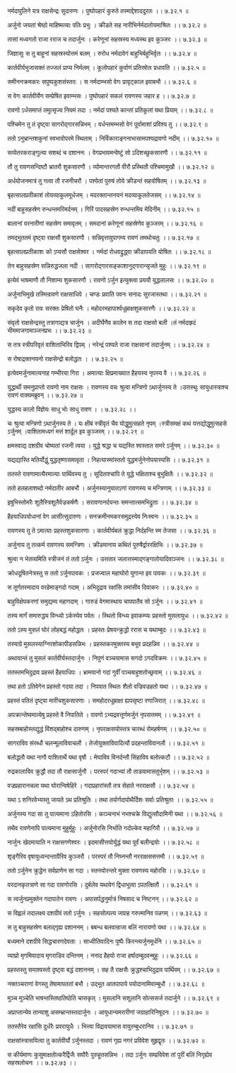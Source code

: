 नर्मदापुलिने यत्र राक्षसेन्द्रः सुदारुणः ।
पुष्पोपहारं कुरुते तस्माद्देशाददूरतः ।। ७.३२.१ ॥

अर्जुनो जयतां श्रेष्ठो माहिष्मत्याः पतिः प्रभुः ।
क्रीडते सह नारीभिर्नर्मदातोयमाश्रितः ।। ७.३२.२ ॥

तासां मध्यगतो राजा रराज च तदार्जुनः ।
करेणूनां सहस्रस्य मध्यस्थ इव कुञ्जरः ।। ७.३२.३ ॥

जिज्ञासुः स तु बाहूनां सहस्रस्योत्तमं बलम् ।
रुरोध नर्मदावेगं बाहुभिर्बहुभिर्वृतः ।। ७.३२.४ ॥

कार्तवीर्यभुजासक्तं तज्जलं प्राप्य निर्मलम् ।
कूलोपहारं कुर्वाणं प्रतिस्रोतः प्रधावति ।। ७.३२.५ ॥

समीननक्रमकरः सपुष्पकुशसंस्तरः ।
स नर्मदाम्भसो वेगः प्रावृट्काल इवाबभौ ।। ७.३२.६ ॥

स वेगः कार्तवीर्येण सम्प्रेषित इवाम्भसः ।
पुष्पोपहारं सकलं रावणस्य जहार ह ।। ७.३२.७ ॥

रावणो ऽर्धसमाप्तं तमुत्सृज्य नियमं तदा ।
नर्मदां पश्यते कान्तां प्रतिकूलां यथा प्रियाम् ।। ७.३२.८ ॥

पश्चिमेन तु तं दृष्ट्वा सागरोद्गारसन्निभम् ।
वर्धन्तमम्भसो वेगं पूर्वामाशां प्रविश्य तु ।। ७.३२.९ ॥

ततो ऽनुभ्रान्तशकुनां स्वभावोपरमे स्थिताम् ।
निर्विकाराङ्गनाभासामपश्यद्रावणो नदीम् ।। ७.३२.१० ॥

सव्येतरकराङ्गुल्या सशब्दं च दशाननः ।
वेगप्रभावमन्वेष्टुं सो ऽदिशच्छुकसारणौ ।। ७.३२.११ ॥

तौ तु रावणसन्दिष्टौ भ्रातरौ शुकसारणौ ।
व्योमान्तरगतौ वीरौ प्रस्थितौ पश्चिमामुखौ ।। ७.३२.१२ ॥

अर्धयोजनमात्रं तु गत्वा तौ रजनीचरौ ।
पश्येतां पुरुषं तोये क्रीडन्तं सहयोषितम् ।। ७.३२.१३ ॥

बृहत्सालप्रतीकाशं तोयव्याकुलमूर्धजम् ।
मदरक्तान्तनयनं मदव्याकुलतेजसम् ।। ७.३२.१४ ॥

नदीं बाहुसहस्रेण रुन्धन्तमरिमर्दनम् ।
गिरिं पादसहस्रेण रुन्धन्तमिव मेदिनीम् ।। ७.३२.१५ ॥

बालानां वरनारीणां सहस्रेण समावृतम् ।
समदानां करेणूनां सहस्रेणेव कुञ्जरम् ।। ७.३२.१६ ॥

तमद्भुततमं दृष्ट्वा राक्षसौ शुकसारणौ ।
सन्निवृत्तावुपागम्य रावणं तमथोचतुः ।। ७.३२.१७ ॥

बृहत्सालप्रतीकाशः को ऽप्यसौ राक्षसेश्वर ।
नर्मदां रोधवद्रुद्ध्वा क्रीडापयति योषितः ।। ७.३२.१८ ॥

तेन बाहुसहस्रेण सन्निरुद्धजला नदी ।
सागरोद्गारसङ्काशानुद्गारान्सृजते मुहुः ।। ७.३२.१९ ॥

इत्येवं भाषमाणौ तौ निशाम्य शुकसारणौ ।
रावणो ऽर्जुन इत्युक्त्वा प्रययौ युद्धलालसः ।। ७.३२.२० ॥

अर्जुनाभिमुखे तस्मिन्रावणे राक्षसाधिपे ।
चण्डः प्रवाति पवनः सनादः सुरजास्तथा ।। ७.३२.२१ ॥

सकृदेव कृतो रावः सरक्तः प्रेषितो घनैः ।
महोदरमहापार्श्वधूम्राक्षशुकसारणैः ।। ७.३२.२२ ॥

संवृतो राक्षसेन्द्रस्तु तत्रागाद्यत्र चार्जुनः ।
अदीर्घेणैव कालेन स तदा राक्षसो बली ।तं नर्मदाह्रदं भीममाजगामाञ्जनप्रभः ।। ७.३२.२३ ॥

स तत्र स्त्रीपरिवृतं वाशिताभिरिव द्विपम् ।
नरेन्द्रं पश्यते राजा राक्षसानां तदार्जुनम् ।। ७.३२.२४ ॥

स रोषाद्रक्तनयनो राक्षसेन्द्रो बलोद्धतः ।
। ७.३२.२५ ॥

इत्येवमर्जुनामात्यनाह गम्भीरया गिरा ।
अमात्याः क्षिप्रमाख्यात हैहयस्य नृपस्य वै ।। ७.३२.२६ ॥

युद्धार्थी समनुप्राप्तो रावणो नाम राक्षसः ।
रावणस्य वचः श्रुत्वा मन्त्रिणो ऽथार्जुनस्य ते ।उत्तस्थुः सायुधास्त्राश्च रावणं वाक्यमब्रुवन् ।। ७.३२.२७ ॥

युद्धस्य कालो विज्ञेयः साधु भोः साधु रावण ।
। ७.३२.२८ ।।

चः श्रुत्वा मन्त्रिणो ऽथार्जुनस्य ते ।
यः क्षीबं स्त्रीवृतं चैव योद्धुमुत्सहते नृपम् ।स्त्रीसमक्षं कथं यत्तद्योद्धुमुत्सहसे ऽर्जुनम् ।वाशितामध्यगं मत्तं शार्दूल इव कुञ्जरम् ।। ७.३२.२९ ॥

क्षमस्वाद्य दशग्रीव चोष्यतां रजनी त्वया ।
युद्धे श्रद्धा च यद्यस्ति श्वस्तात समरे ऽर्जुनम् ।। ७.३२.३० ॥

यद्यद्यास्ति मतिर्योद्धुं युद्धतृष्णासमावृता ।
निहत्यास्मांस्ततो युद्धमर्जुनेनोपयास्यसि ।। ७.३२.३१ ॥

ततस्ते रावणामात्यैरमात्याः पार्थिवस्य तु ।
सूदिताश्चापि ते युद्धे भक्षिताश्च बुभुक्षितैः ।। ७.३२.३२ ॥

ततो हलहलाशब्दो नर्मदातीर आबभौ ।
अर्जुनस्यानुयातऽणां रावणस्य च मन्त्रिणाम् ।। ७.३२.३३ ॥

इषुभिस्तोमरैः शूलैस्त्रिशूलैर्वज्रकर्षणैः ।
सरावणानर्दयन्तः समन्तात्समभिद्रुताः ।। ७.३२.३४ ॥

हैहयाधिपयोधानां वेग आसीत्सुदारुणः ।
सनक्रमीनमकरसमुद्रस्येव निःस्वनः ।। ७.३२.३५ ॥

रावणस्य तु ते ऽमात्याः प्रहस्तशुकसारणाः ।
कार्तवीर्यबलं क्रुद्धा निर्दहन्ति स्म तेजसा ।। ७.३२.३६ ॥

अर्जुनाय तु तत्कर्म रावणस्य समन्त्रिणः ।
क्रीडमानाय कथितं पुरुषैर्द्वाररक्षिभिः ।। ७.३२.३७ ॥

श्रुत्वा न भेतव्यमिति स्त्रीजनं तं ततो ऽर्जुनः ।
उत्ततार जलात्तस्माद्गङ्गातोयादिवाञ्जनः ।। ७.३२.३८ ॥

क्रोधदूषितनेत्रस्तु स ततो ऽर्जुनपावकः ।
प्रजज्वाल महाघोरो युगान्त इव पावकः ।। ७.३२.३९ ॥

स तूर्णतरमादाय वरहेमाङ्गदो गदाम् ।
अभिदुद्राव रक्षांसि तमांसीव दिवाकरः ।। ७.३२.४० ॥

बाहुविक्षेपकरणां समुद्यम्य महागदाम् ।
गारुडं वेगमास्थाय चापपातैव सो ऽर्जुनः ।। ७.३२.४१ ॥

तस्य मार्गं समारुद्ध्य विन्ध्यो ऽर्कस्येव पर्वतः ।
स्थितो विन्ध्य इवाकम्प्यः प्रहस्तो मुसलायुधः ।। ७.३२.४२ ॥

ततो ऽस्य मुसलं घोरं लोहबद्धं महोद्धतः ।
प्रहस्तः प्रेषयन्क्रुद्धो ररास च यथाम्बुदः ।। ७.३२.४३ ॥

तस्याग्रे मुसलस्याग्निरशोकापीडसन्निभः ।
प्रहस्तकरमुक्तस्य बभूव प्रदहन्निव ।। ७.३२.४४ ॥

अथायान्तं तु मुसलं कार्तवीर्यस्तदार्जुनः ।
निपुणं वञ्चयामास सगदो ऽगदविक्रमः ।। ७.३२.४५ ॥

ततस्तमभिदुद्राव प्रहस्तं हैहयाधिपः ।
भ्रामयानो गदां गुर्वीं पञ्चबाहुशतोच्छ्रयाम् ।। ७.३२.४६ ॥

तथा हतो ऽतिवेगेन प्रहस्तो गदया तदा ।
निपपात स्थितः शैलो वज्रिवज्रहतो यथा ।। ७.३२.४७ ॥

प्रहस्तं पतितं दृष्ट्वा मारीचशुकसारणाः ।
समहोदरधूम्राक्षा ह्यपसृष्टा रणाजिरात् ।। ७.३२.४८ ॥

अपक्रान्तेष्वमात्येषु प्रहस्ते वै निपातिते ।
रावणो ऽभ्यद्रवत्तूर्णमर्जुनं नृपसत्तमम् ।। ७.३२.४९ ॥

सहस्रबाहोस्तद्युद्धं विंशद्बाहोश्च दारुणम् ।
नृपराक्षसयोस्तत्र चारब्धं रोमहर्षणम् ।। ७.३२.५० ॥

सागराविव संरब्धौ चलन्मूलाविवाचलौ ।
तेजोयुक्ताविवादित्यौ प्रदहन्ताविवानलौ ।। ७.३२.५१ ॥

बलोद्धतौ यथा नागौ वाशितार्थे यथा वृषौ ।
मेघाविव विनर्दन्तौ सिंहाविव बलोत्कटौ ।। ७.३२.५२ ॥

रुद्रकालाविव क्रुद्धौ तदा तौ राक्षसार्जुनौ ।
परस्परं गदाभ्यां तौ ताडयामासतुर्भृशम् ।। ७.३२.५३ ॥

वज्रप्रहारानचला यथा घोरान्विषेहिरे ।
गदाप्रहारांस्तौ तत्र सेहाते नरराक्षसौ ।। ७.३२.५४ ॥

यथा ऽ शनिरवेभ्यस्तु जायते ऽथ प्रतिश्रुतिः ।
तथा तयोर्गदापोथैर्दिशः सर्वाः प्रतिश्रुताः ।। ७.३२.५५ ॥

अर्जुनस्य गदा सा तु पात्यमाना ऽहितोरसि ।
काञ्चनाभं नभश्चक्रे विद्युत्सौदामिनी यथा ।। ७.३२.५६ ॥

तथैव रावणेनापि पात्यमाना मुहुर्मुहुः ।
अर्जुनोरसि निर्भाति गदोल्केव महागिरौ ।। ७.३२.५७ ॥

नार्जुनः खेदमायाति न राक्षसगणेश्वरः ।
इदमासीत्तयोर्युद्धं यथा पूर्वं बलीन्द्रयोः ।। ७.३२.५८ ॥

शृङ्गैरिव वृषायुध्यन्दन्ताग्रैरिव कुञ्जरौ ।
परस्परं तौ निघ्नन्तौ नरराक्षससत्तमौ ।। ७.३२.५९ ॥

ततो ऽर्जुनेन क्रुद्धेन सर्वप्राणेन सा गदा ।
स्तनयोरन्तरे मुक्ता रावणस्य महोरसि ।। ७.३२.६० ॥

वरदानकृतत्राणे सा गदा रावणोरसि ।
दुर्बलेव यथावेगं द्विधाभूत्वा ऽपतत्क्षितौ ।। ७.३२.६१ ॥

स त्वर्जुनप्रमुक्तेन गदापातेन रावणः ।
अपासर्पद्धनुर्मात्रं निषसाद च निष्टनन् ।। ७.३२.६२ ॥

स विह्वलं तदालक्ष्य दशग्रीवं ततो ऽर्जुनः ।
सहसोत्पत्य जग्राह गरुत्मानिव पन्नगम् ।। ७.३२.६३ ॥

स तु बाहुसहस्रेण बलाद्गृह्य दशाननम् ।
बबन्ध बलवान्राजा बलिं नारायणो यथा ।। ७.३२.६४ ॥

बध्यमाने दशग्रीवे सिद्धचारणदेवताः ।
साध्वीतिवादिनः पुष्पैः किरन्त्यर्जुनमूर्धनि ।। ७.३२.६५ ॥

व्याघ्रो मृगमिवादाय मृगराडिव दन्तिनम् ।
ननाद हैहयो राजा हर्षादम्बुदवन्मुहुः ।। ७.३२.६६ ॥

प्रहस्तस्तु समाश्वस्तो दृष्ट्वा बद्धं दशाननम् ।
सह तै राक्षसैः क्रुद्धश्चाभिदुद्राव पार्थिवम् ।। ७.३२.६७ ॥

नक्तञ्चराणां वेगस्तु तेषामापततां बभौ ।
उद्भूत आतपापाये पयोदानामिवाम्बुधौ ।। ७.३२.६८ ॥

मुञ्च मुञ्चेति भाषन्तस्तिष्ठतिष्ठेति चासकृत् ।
मुसलानि सशूलानि सोत्ससर्ज तदार्जुने ।। ७.३२.६९ ॥

अप्राप्तान्येव तान्याशु असम्भ्रान्तस्तदार्जुनः ।
आयुधान्यमरारीणां जग्राहारिनिषूदनः ।। ७.३२.७० ॥

ततस्तैरेव रक्षांसि दुर्धरैः प्रवरायुधैः ।
भित्त्वा विद्रावयामास वायुरम्बुधरानिव ।। ७.३२.७१ ॥

राक्षसांस्त्रासयित्वा तु कार्तवीर्यो ऽर्जुनस्तदा ।
रावणं गृह्य नगरं प्रविवेश सुहृद्वृतः ।। ७.३२.७२ ॥

स कीर्यमाणः कुसुमाक्षतोत्करैर्द्विजैः सपौरैः पुरुहूतसन्निभः ।
तदा ऽर्जुनः सम्प्रविवेश तां पुरीं बलिं निगृह्येव सहस्रलोचनः ।। ७.३२.७३ ।।


